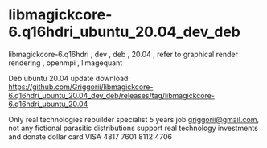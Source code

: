# libmagickcore-6.q16hdri_ubuntu_20.04_dev_deb
libmagickcore-6.q16hdri , dev , deb , 20.04 , refer to graphical render rendering , openmpi , limagequant

Deb ubuntu 20.04 update download: https://github.com/Griggorii/libmagickcore-6.q16hdri_ubuntu_20.04_dev_deb/releases/tag/libmagickcore-6.q16hdri_ubuntu_20.04

Only real technologies rebuilder specialist 5 years job griggorii@gmail.com, not any fictional parasitic distributions support real technology investments and donate dollar card VISA 4817 7601 8112 4706
